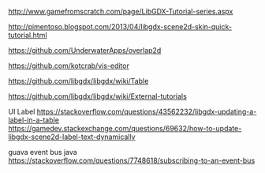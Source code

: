 http://www.gamefromscratch.com/page/LibGDX-Tutorial-series.aspx

http://pimentoso.blogspot.com/2013/04/libgdx-scene2d-skin-quick-tutorial.html

https://github.com/UnderwaterApps/overlap2d

https://github.com/kotcrab/vis-editor

https://github.com/libgdx/libgdx/wiki/Table

https://github.com/libgdx/libgdx/wiki/External-tutorials

UI Label
https://stackoverflow.com/questions/43562232/libgdx-updating-a-label-in-a-table
https://gamedev.stackexchange.com/questions/69632/how-to-update-libgdx-scene2d-label-text-dynamically

guava event bus java
https://stackoverflow.com/questions/7748618/subscribing-to-an-event-bus